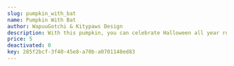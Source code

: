 ```yaml
---
slug: pumpkin_with_bat
name: Pumpkin With Bat
author: WapuuGotchi & Kitypaws Design
description: With this pumpkin, you can celebrate Halloween all year round.
price: 5
deactivated: 0
key: 285f2bcf-3f40-45e8-a70b-a0701148ed83
---
```

